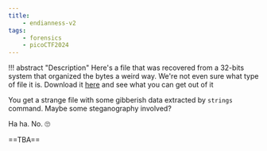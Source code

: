```yaml
---
title:
    - endianness-v2
tags:
    - forensics
    - picoCTF2024
---
```


!!! abstract "Description"
    Here's a file that was recovered from a 32-bits system that organized the bytes a weird way. We're not even sure what type of file it is. Download it [here](https://artifacts.picoctf.net/c_titan/115/challengefile) and see what you can get out of it

You get a strange file with some gibberish data extracted by `strings` command. Maybe some steganography involved?

Ha ha. No. 🙄

==TBA==